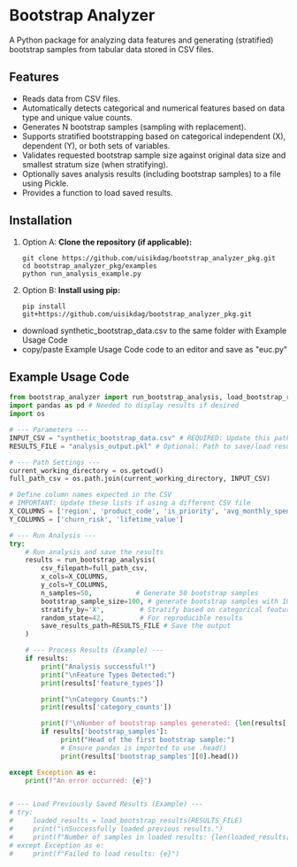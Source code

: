 # Bootstrap Analyzer

A Python package for analyzing data features and generating (stratified) bootstrap samples from tabular data stored in CSV files.

## Features

* Reads data from CSV files.
* Automatically detects categorical and numerical features based on data type and unique value counts.
* Generates N bootstrap samples (sampling with replacement).
* Supports stratified bootstrapping based on categorical independent (X), dependent (Y), or both sets of variables.
* Validates requested bootstrap sample size against original data size and smallest stratum size (when stratifying).
* Optionally saves analysis results (including bootstrap samples) to a file using Pickle.
* Provides a function to load saved results.

## Installation

1.  Option A: **Clone the repository (if applicable):**
    ```
    git clone https://github.com/uisikdag/bootstrap_analyzer_pkg.git
    cd bootstrap_analyzer_pkg/examples
    python run_analysis_example.py
    ```

2.  Option B: **Install using pip:**
    ```
    pip install git+https://github.com/uisikdag/bootstrap_analyzer_pkg.git
    ```
* download synthetic_bootstrap_data.csv to the same folder with Example Usage Code
* copy/paste  Example Usage Code code to an editor and save as "euc.py"

## Example Usage Code

```python
from bootstrap_analyzer import run_bootstrap_analysis, load_bootstrap_results
import pandas as pd # Needed to display results if desired
import os

# --- Parameters ---
INPUT_CSV = "synthetic_bootstrap_data.csv" # REQUIRED: Update this path
RESULTS_FILE = "analysis_output.pkl" # Optional: Path to save/load results

# --- Path Settings ---
current_working_directory = os.getcwd()
full_path_csv = os.path.join(current_working_directory, INPUT_CSV)

# Define column names expected in the CSV
# IMPORTANT: Update these lists if using a different CSV file
X_COLUMNS = ['region', 'product_code', 'is_priority', 'avg_monthly_spend', 'satisfaction_score']
Y_COLUMNS = ['churn_risk', 'lifetime_value']

# --- Run Analysis ---
try:
    # Run analysis and save the results
    results = run_bootstrap_analysis(
        csv_filepath=full_path_csv,
        x_cols=X_COLUMNS,           
        y_cols=Y_COLUMNS,
        n_samples=50,           # Generate 50 bootstrap samples
        bootstrap_sample_size=100, # generate bootstrap samples with 100 rows each; None: Use full original size of input data for the samples ;
        stratify_by='X',         # Stratify based on categorical features in X_COLS; 'Y','both' are other options
        random_state=42,         # For reproducible results
        save_results_path=RESULTS_FILE # Save the output
    )

    # --- Process Results (Example) ---
    if results:
        print("Analysis successful!")
        print("\nFeature Types Detected:")
        print(results['feature_types'])

        print("\nCategory Counts:")
        print(results['category_counts'])

        print(f"\nNumber of bootstrap samples generated: {len(results['bootstrap_samples'])}")
        if results['bootstrap_samples']:
             print("Head of the first bootstrap sample:")
             # Ensure pandas is imported to use .head()
             print(results['bootstrap_samples'][0].head())

except Exception as e:
    print(f"An error occurred: {e}")


# --- Load Previously Saved Results (Example) ---
# try:
#     loaded_results = load_bootstrap_results(RESULTS_FILE)
#     print("\nSuccessfully loaded previous results.")
#     print(f"Number of samples in loaded results: {len(loaded_results['bootstrap_samples'])}")
# except Exception as e:
#     print(f"Failed to load results: {e}")
```
